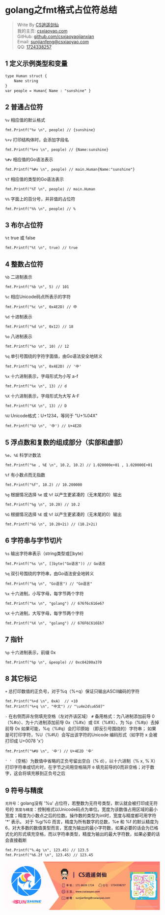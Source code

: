 # golang之fmt格式占位符总结
> Write By [CS逍遥剑仙](http://home.ustc.edu.cn/~cssjf/)   
> 我的主页: [csxiaoyao.com](https://csxiaoyao.com)   
> GitHub: [github.com/csxiaoyaojianxian](https://github.com/csxiaoyaojianxian)   
> Email: [sunjianfeng@csxiaoyao.com](mailto:sunjianfeng@csxiaoyao.com)  
> QQ: [1724338257](http://wpa.qq.com/msgrd?uin=1724338257&site=qq&menu=yes)

## 1 定义示例类型和变量
```
type Human struct {
    Name string
}
var people = Human{ Name : "sunshine" }
```
## 2 普通占位符
`%v`    相应值的默认格式
```
fmt.Printf("%v \n", people) // {sunshine}
```
`%+v`    打印结构体时，会添加字段名
```
fmt.Printf("%+v \n", people) // {Name:sunshine}
```
`%#v`    相应值的Go语法表示
```
fmt.Printf("%#v \n", people) // main.Human{Name:"sunshine"}
```
`%T`    相应值的类型的Go语法表示
```
fmt.Printf("%T \n", people) // main.Human
```
`%%`    字面上的百分号，并非值的占位符
```
fmt.Printf("%% \n", people) // %
```
## 3 布尔占位符
`%t`    true 或 false
```
fmt.Printf("%t \n", true) // true
```
## 4 整数占位符
`%b`    二进制表示
```
fmt.Printf("%b \n", 5) // 101
```
`%c`    相应Unicode码点所表示的字符
```
fmt.Printf("%c \n", 0x4E2D) // 中
```
`%d`    十进制表示
```
fmt.Printf("%d \n", 0x12) // 18
```
`%o`    八进制表示
```
fmt.Printf("%o \n", 10) // 12
```
`%q`    单引号围绕的字符字面值，由Go语法安全地转义
```
fmt.Printf("%q \n", 0x4E2D) // '中'
```
`%x`    十六进制表示，字母形式为小写 a-f
```
fmt.Printf("%x \n", 13) // d
```
`%X`    十六进制表示，字母形式为大写 A-F
```
fmt.Printf("%X \n", 13) // D
```
`%U`    Unicode格式：U+1234，等同于 "U+%04X"
```
fmt.Printf("%U \n", '中') // U+4E2D
```
## 5 浮点数和复数的组成部分（实部和虚部）
`%e`、`%E`    科学计数法
```
fmt.Printf("%e , %E \n", 10.2, 10.2) // 1.020000e+01 , 1.020000E+01
```
`%f`    有小数点而无指数
```
fmt.Printf("%f", 10.2) // 10.200000
```
`%g`    根据情况选择 `%e` 或 `%f` 以产生更紧凑的（无末尾的0）输出 
```
fmt.Printf("%g \n", 10.20) // 10.2
```
`%G`    根据情况选择 `%E` 或 `%f` 以产生更紧凑的（无末尾的0）输出 
```
fmt.Printf("%G \n", 10.20+2i) // (10.2+2i)
```
## 6 字符串与字节切片
`%s`    输出字符串表示（string类型或[]byte）
```
fmt.Printf("%s \n", []byte("Go语言")) // Go语言
```
`%q`    双引号围绕的字符串，由Go语法安全地转义
```
fmt.Printf("%q \n", "Go语言") // "Go语言"
```
`%x`    十六进制，小写字母，每字节两个字符
```
fmt.Printf("%x \n", "golang") // 676f6c616e67
```
`%X`    十六进制，大写字母，每字节两个字符
```
fmt.Printf("%X \n", "golang") // 676F6C616E67
```
## 7 指针
`%p`    十六进制表示，前缀 0x
```
fmt.Printf("%p \n", &people) // 0xc04200a370
```
## 8 其它标记
`+`    总打印数值的正负号，对于%q（%+q）保证只输出ASCII编码的字符
```
fmt.Printf("%+d \n", 0xA)  // +10
fmt.Printf("%+q \n", "中文") // "\u4e2d\u6587"
```
`-`    在右侧而非左侧填充空格（左对齐该区域）
`#`    备用格式：为八进制添加前导 0（%#o）、为十六进制添加前导 0x（%#x）或 0X（%#X）、为 %p（%#p）去掉前导 0x
如果可能，%q（%#q）会打印原始 （即反引号围绕的）字符串；
如果是可打印字符，%U（%#U）会写出该字符的Unicode 编码形式（如字符 x 会被打印成 U+0078 'x'）
```
fmt.Printf("%#U \n", '中') // U+4E2D '中'
```
`' '`    （空格）为数值中省略的正负号留出空白（% d），以十六进制（% x, % X）打印字符串或切片时，在字节之间用空格隔开
`0`    填充前导的0而非空格；对于数字，这会将填充移到正负号之后
## 9 符号与精度
`无符号`：golang没有 '%u' 占位符，若整数为无符号类型，默认就会被打印成无符号的
`宽度与精度`：控制格式以Unicode码点为单位。宽度为该数值占用区域的最小宽度；精度为小数点之后的位数。操作数的类型为int时，宽度与精度都可用字符 '*' 表示。
对于 %g/%G 而言，精度为所有数字的总数，%e 和 %f 的默认精度为6，对大多数的数值类型而言，宽度为输出的最小字符数，如果必要的话会为已格式化的形式填充空格，而以字符串类型，精度为输出的最大字符数，如果必要的话会直接截断
```
fmt.Printf("%.4g \n", 123.45) // 123.5
fmt.Printf("%6.2f \n", 123.45) // 123.45
```

![sign](https://raw.githubusercontent.com/csxiaoyaojianxian/ImageHosting/master/img/sign.jpg)